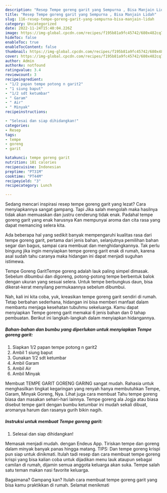 ```yaml
---
description: "Resep Tempe goreng garit yang Sempurna , Bisa Manjain Lidah"
title: "Resep Tempe goreng garit yang Sempurna , Bisa Manjain Lidah"
slug: 116-resep-tempe-goreng-garit-yang-sempurna-bisa-manjain-lidah
category: Uncategorized
date: 2022-11-24T15:40:04.226Z
image: https://img-global.cpcdn.com/recipes/f195b81a9fc45742/680x482cq70/tempe-goreng-garit-foto-resep-utama.jpg
hideToc: false
enableToc: true
enableTocContent: false
thumbnail: https://img-global.cpcdn.com/recipes/f195b81a9fc45742/680x482cq70/tempe-goreng-garit-foto-resep-utama.jpg
cover: https://img-global.cpcdn.com/recipes/f195b81a9fc45742/680x482cq70/tempe-goreng-garit-foto-resep-utama.jpg
author: Admin
authorAv: notfound
ratingvalue: 3.4
reviewcount: 3
recipeingredient:
- "1/2 papan tempe potong n garit2"
- "1 siung baput"
- "1/2 sdt ketumbar"
- " Garam"
- " Air"
- " Minyak"
recipeinstructions:

- "Selesai dan siap dihidangkan!"
categories:
- Resep
tags:
- tempe
- goreng
- garit

katakunci: tempe goreng garit 
nutrition: 181 calories
recipecuisine: Indonesian
preptime: "PT31M"
cooktime: "PT44M"
recipeyield: "3"
recipecategory: Lunch

---
```



Sedang mencari inspirasi resep tempe goreng garit yang lezat? Cara menyiapkannya sangat gampang. Tapi Jika salah mengolah maka hasilnya tidak akan memuaskan dan justru cenderung tidak enak. Padahal tempe goreng garit yang enak harusnya Kan mempunyai aroma dan cita rasa yang dapat memancing selera kita.


Ada beberapa hal yang sedikit banyak mempengaruhi kualitas rasa dari tempe goreng garit, pertama dari jenis bahan, selanjutnya pemilihan bahan segar dan bagus, sampai cara membuat dan menghidangkannya. Tak perlu bingung jika ingin menyiapkan tempe goreng garit enak di rumah, karena asal sudah tahu caranya maka hidangan ini dapat menjadi suguhan istimewa.

Tempe Goreng GaritTempe goreng adalah lauk paling simpel dimasak. Sebelum dibumbui dan digoreng, potong-potong tempe berbentuk balok dengan ukuran yang sesuai selera. Untuk tempe berbungkus daun, bisa dikerat-kerat menyilang permukaannya sebelum dibumbui.


Nah, kali ini kita coba, yuk, kreasikan tempe goreng garit sendiri di rumah. Tetap berbahan sederhana, hidangan ini bisa memberi manfaat dalam membantu menjaga kesehatan tubuhmu sekeluarga. Kamu dapat menyiapkan Tempe goreng garit memakai 6 jenis bahan dan 0 tahap pembuatan. Berikut ini langkah-langkah dalam menyiapkan hidangannya.

<!--inarticleads1-->

##### Bahan-bahan dan bumbu yang diperlukan untuk menyiapkan Tempe goreng garit:

1. Siapkan 1/2 papan tempe potong n garit2
1. Ambil 1 siung baput
1. Gunakan 1/2 sdt ketumbar
1. Ambil  Garam
1. Ambil  Air
1. Ambil  Minyak


Membuat TEMPE GARIT GORENG GARING sangat mudah. Rahasia untuk menghasilkan tingkat kegaringan yang renyah hanya membutuhkan Tempe, Garam, Minyak Goreng, Nya. Lihat juga cara membuat Tahu tempe goreng biasa dan masakan sehari-hari lainnya. Tempe goreng ala Jogja atau biasa disebut tempe garit dengan bumbu ketumbar ini mudah sekali dibuat, aromanya harum dan rasanya gurih bikin nagih. 

<!--inarticleads2-->

##### Instruksi untuk membuat Tempe goreng garit:


1. Selesai dan siap dihidangkan!

Memasak menjadi mudah. dengan Endeus App. Tiriskan tempe dan goreng dalam minyak banyak panas hingga matang. TIPS: Dan tempe goreng krispi pun siap untuk dinikmati. Itulah tadi resep dan cara membuat tempe goreng krispi yang bisa kalian coba untuk dijadikan menu lauk ataupun sebagai camilan di rumah, dijamin semua anggota keluarga akan suka. Tempe salah satu teman makan nasi favorite keluarga. 

Bagaimana? Gampang kan? Itulah cara membuat tempe goreng garit yang bisa kamu praktikkan di rumah. Selamat menikmati
